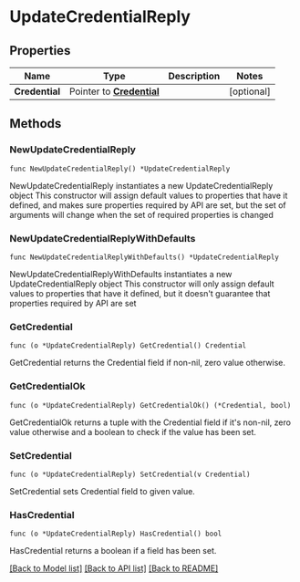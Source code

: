 # UpdateCredentialReply

## Properties

Name | Type | Description | Notes
------------ | ------------- | ------------- | -------------
**Credential** | Pointer to [**Credential**](Credential.md) |  | [optional] 

## Methods

### NewUpdateCredentialReply

`func NewUpdateCredentialReply() *UpdateCredentialReply`

NewUpdateCredentialReply instantiates a new UpdateCredentialReply object
This constructor will assign default values to properties that have it defined,
and makes sure properties required by API are set, but the set of arguments
will change when the set of required properties is changed

### NewUpdateCredentialReplyWithDefaults

`func NewUpdateCredentialReplyWithDefaults() *UpdateCredentialReply`

NewUpdateCredentialReplyWithDefaults instantiates a new UpdateCredentialReply object
This constructor will only assign default values to properties that have it defined,
but it doesn't guarantee that properties required by API are set

### GetCredential

`func (o *UpdateCredentialReply) GetCredential() Credential`

GetCredential returns the Credential field if non-nil, zero value otherwise.

### GetCredentialOk

`func (o *UpdateCredentialReply) GetCredentialOk() (*Credential, bool)`

GetCredentialOk returns a tuple with the Credential field if it's non-nil, zero value otherwise
and a boolean to check if the value has been set.

### SetCredential

`func (o *UpdateCredentialReply) SetCredential(v Credential)`

SetCredential sets Credential field to given value.

### HasCredential

`func (o *UpdateCredentialReply) HasCredential() bool`

HasCredential returns a boolean if a field has been set.


[[Back to Model list]](../README.md#documentation-for-models) [[Back to API list]](../README.md#documentation-for-api-endpoints) [[Back to README]](../README.md)



